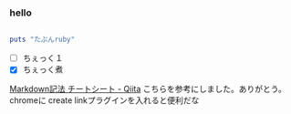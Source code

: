 
### hello

```ruby:a.rb

puts "たぶんruby"

```

- [ ] ちぇっく１
- [x] ちぇっく煮

[Markdown記法 チートシート \- Qiita](http://qiita.com/Qiita/items/c686397e4a0f4f11683d)
こちらを参考にしました。ありがとう。
chromeに create linkプラグインを入れると便利だな

